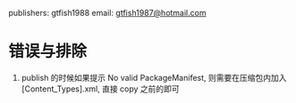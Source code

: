 publishers: gtfish1988
email: <gtfish1987@hotmail.com>

# 错误与排除

1. publish 的时候如果提示 No valid PackageManifest, 则需要在压缩包内加入 [Content_Types].xml, 直接 copy 之前的即可
